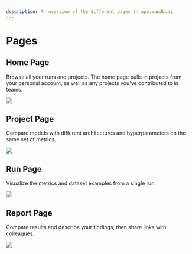 ```yaml
---
description: An overview of the different pages in app.wandb.ai
---
```


# Pages

## Home Page

Browse all your runs and projects. The home page pulls in projects from your personal account, as well as any projects you've contributed to in teams.

![](../../../.gitbook/assets/home-page.png)

## Project Page

Compare models with different architectures and hyperparameters on the same set of metrics.

![](../../../.gitbook/assets/project-page.png)

## Run Page

Visualize the metrics and dataset examples from a single run.

![](../../../.gitbook/assets/screen-shot-2020-06-08-at-9.00.04-am.png)

## Report Page

Compare results and describe your findings, then share links with colleagues.

![](../../../.gitbook/assets/example-report-for-molecules.png)



